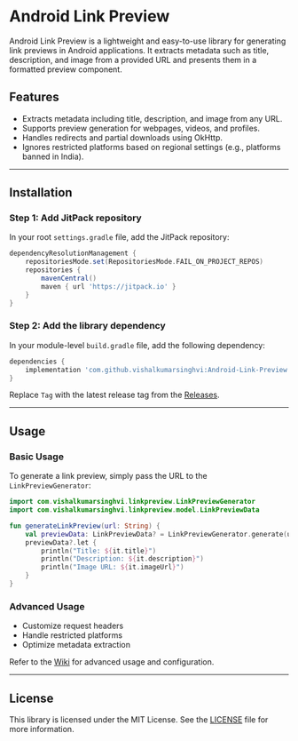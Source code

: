 # Android Link Preview

Android Link Preview is a lightweight and easy-to-use library for generating link previews in Android applications. It extracts metadata such as title, description, and image from a provided URL and presents them in a formatted preview component.

## Features

* Extracts metadata including title, description, and image from any URL.
* Supports preview generation for webpages, videos, and profiles.
* Handles redirects and partial downloads using OkHttp.
* Ignores restricted platforms based on regional settings (e.g., platforms banned in India).

---

## Installation

### Step 1: Add JitPack repository

In your root `settings.gradle` file, add the JitPack repository:

```gradle
dependencyResolutionManagement {
    repositoriesMode.set(RepositoriesMode.FAIL_ON_PROJECT_REPOS)
    repositories {
        mavenCentral()
        maven { url 'https://jitpack.io' }
    }
}
```

### Step 2: Add the library dependency

In your module-level `build.gradle` file, add the following dependency:

```gradle
dependencies {
    implementation 'com.github.vishalkumarsinghvi:Android-Link-Preview:1.1'
}
```

Replace `Tag` with the latest release tag from the [Releases](https://github.com/vishalkumarsinghvi/Android-Link-Preview/releases).

---

## Usage

### Basic Usage

To generate a link preview, simply pass the URL to the `LinkPreviewGenerator`:

```kotlin
import com.vishalkumarsinghvi.linkpreview.LinkPreviewGenerator
import com.vishalkumarsinghvi.linkpreview.model.LinkPreviewData

fun generateLinkPreview(url: String) {
    val previewData: LinkPreviewData? = LinkPreviewGenerator.generate(url)
    previewData?.let {
        println("Title: ${it.title}")
        println("Description: ${it.description}")
        println("Image URL: ${it.imageUrl}")
    }
}
```

### Advanced Usage

* Customize request headers
* Handle restricted platforms
* Optimize metadata extraction

Refer to the [Wiki](https://github.com/vishalkumarsinghvi/Android-Link-Preview/wiki) for advanced usage and configuration.

---

## License

This library is licensed under the MIT License. See the [LICENSE](LICENSE) file for more information.
